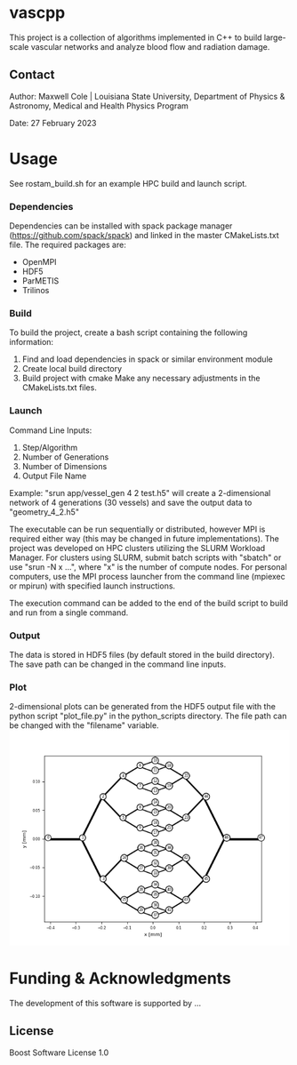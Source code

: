 # vascpp

This project is a collection of algorithms implemented in C++ to build large-scale vascular networks 
and analyze blood flow and radiation damage.

## Contact
Author: Maxwell Cole | Louisiana State University, Department of Physics & Astronomy, Medical and Health Physics Program

Date: 27 February 2023

# Usage
See rostam_build.sh for an example HPC build and launch script. 

### Dependencies
Dependencies can be installed with spack package manager (https://github.com/spack/spack) and linked in the master CMakeLists.txt file. The required packages are:

* OpenMPI
* HDF5
* ParMETIS
* Trilinos

### Build
To build the project, create a bash script containing the following information:
1. Find and load dependencies in spack or similar environment module
2. Create local build directory
3. Build project with cmake
Make any necessary adjustments in the CMakeLists.txt files.

### Launch
Command Line Inputs:
1. Step/Algorithm
2. Number of Generations
3. Number of Dimensions
4. Output File Name

Example: "srun app/vessel_gen 4 2 test.h5" will create a 2-dimensional network of 4 generations (30 vessels) and save the output data to "geometry_4_2.h5"

The executable can be run sequentially or distributed, however MPI is required either way (this may be changed in future implementations). 
The project was developed on HPC clusters utilizing the SLURM Workload Manager. For clusters using SLURM, submit batch scripts with "sbatch" or use "srun -N x ...", where "x" is the number of compute nodes. For personal computers, use the MPI process launcher from the command line (mpiexec or mpirun) with specified launch instructions.

The execution command can be added to the end of the build script to build and run from a single command.

### Output
The data is stored in HDF5 files (by default stored in the build directory). The save path can be changed in the command line inputs.

### Plot
2-dimensional plots can be generated from the HDF5 output file with the python script "plot_file.py" in the python_scripts directory. The file path can be changed with the "filename" variable.
![alt text](https://github.com/max-si/vascpp/blob/main/Plots/5-2-geometry.png?raw=true)

# Funding & Acknowledgments
The development of this software is supported by ...

## License
Boost Software License 1.0